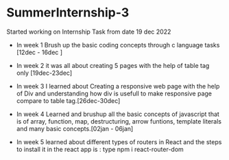 # SummerInternship-3

Started working on Internship Task from date 19 dec 2022 
* In week 1 Brush up the basic coding concepts through c language tasks [12dec - 16dec ]
* In week 2 it was all about creating 5 pages with the help of table tag only [19dec-23dec]
* In week 3 I learned about Creating a responsive web page with the help of Div and understanding how div is usefull to make responsive page compare to table tag.[26dec-30dec]
* In week 4 Learned and brushup all the basic concepts of javascript that is of  array, function, map, destructuring, arrow funtions, template literals and many basic concepts.[02jan - 06jan]

* In week 5 learned about different types of routers in React and the steps to install it in the react app is :
   type npm i react-router-dom
    
